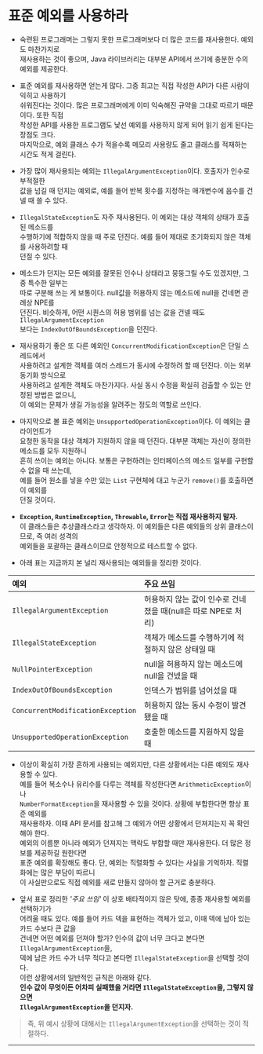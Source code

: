# 표준 예외를 사용하라

- 숙련된 프로그래머는 그렇지 못한 프로그래머보다 더 많은 코드를 재사용한다. 예외도 마찬가지로  
  재사용하는 것이 좋으며, Java 라이브러리는 대부분 API에서 쓰기에 충분한 수의 예외를 제공한다.

- 표준 예외를 재사용하면 얻는게 많다. 그중 최고는 직접 작성한 API가 다른 사람이 익히고 사용하기  
  쉬워진다는 것이다. 많은 프로그래머에게 이미 익숙해진 규약을 그대로 따르기 때문이다. 또한 직접  
  작성한 API를 사용한 프로그램도 낯선 예외를 사용하지 않게 되어 읽기 쉽게 된다는 장점도 크다.  
  마지막으로, 예외 클래스 수가 적을수록 메모리 사용량도 줄고 클래스를 적재하는 시간도 적게 걸린다.

- 가장 많이 재사용되는 예외는 `IllegalArgumentException`이다. 호출자가 인수로 부적절한  
  값을 넘길 때 던지는 예외로, 예를 들어 반복 횟수를 지정하는 매개변수에 음수를 건넬 때 쓸 수 있다.

- `IllegalStateException`도 자주 재사용된다. 이 예외는 대상 객체의 상태가 호출된 메소드를  
  수행하기에 적합하지 않을 때 주로 던진다. 예를 들어 제대로 초기화되지 않은 객체를 사용하려할 때  
  던질 수 있다.

- 메소드가 던지는 모든 예외를 잘못된 인수나 상태라고 뭉뚱그릴 수도 있겠지만, 그중 특수한 일부는  
  따로 구분해 쓰는 게 보통이다. null값을 허용하지 않는 메소드에 null을 건네면 관례상 NPE를  
  던진다. 비슷하게, 어떤 시퀀스의 허용 범위를 넘는 값을 건넬 때도 `IllegalArgumentException`  
  보다는 `IndexOutOfBoundsException`을 던진다.

- 재사용하기 좋은 또 다른 예외인 `ConcurrentModificationException`은 단일 스레드에서  
  사용하려고 설계한 객체를 여러 스레드가 동시에 수정하려 할 때 던진다. 이는 외부 동기화 방식으로  
  사용하려고 설계한 객체도 마찬가지다. 사실 동시 수정을 확실히 검출할 수 있는 안정된 방법은 없으니,  
  이 예외는 문제가 생길 가능성을 알려주는 정도의 역할로 쓰인다.

- 마지막으로 볼 표준 예외는 `UnsupportedOperationException`이다. 이 예외는 클라이언트가  
  요청한 동작을 대상 객체가 지원하지 않을 때 던진다. 대부분 객체는 자신이 정의한 메소드를 모두 지원하니  
  흔히 쓰이는 예외는 아니다. 보통은 구현하려는 인터페이스의 메소드 일부를 구현할 수 없을 때 쓰는데,  
  예를 들어 원소를 넣을 수만 있는 `List` 구현체에 대고 누군가 `remove()`를 호출하면 이 예외를  
  던질 것이다.

- **`Exception`, `RuntimeException`, `Throwable`, `Error`는 직접 재사용하지 말자.**  
  이 클래스들은 추상클래스라고 생각하자. 이 예외들은 다른 예외들의 상위 클래스이므로, 즉 여러 성격의  
  예외들을 포괄하는 클래스이므로 안정적으로 테스트할 수 없다.

- 아래 표는 지금까지 본 널리 재사용되는 예외들을 정리한 것이다.

| 예외                              | 주요 쓰임                                                     |
| :-------------------------------- | :------------------------------------------------------------ |
| `IllegalArgumentException`        | 허용하지 않는 값이 인수로 건네졌을 때(null은 따로 NPE로 처리) |
| `IllegalStateException`           | 객체가 메소드를 수행하기에 적절하지 않은 상태일 때            |
| `NullPointerException`            | null을 허용하지 않는 메소드에 null을 건넸을 때                |
| `IndexOutOfBoundsException`       | 인덱스가 범위를 넘어섰을 때                                   |
| `ConcurrentModificationException` | 허용하지 않는 동시 수정이 발견됐을 때                         |
| `UnsupportedOperationException`   | 호출한 메소드를 지원하지 않을 때                              |

- 이상이 확실히 가장 흔하게 사용되는 예외지만, 다른 상황에서는 다른 예외도 재사용할 수 있다.  
  예를 들어 복소수나 유리수를 다루는 객체를 작성한다면 `ArithmeticException`이나  
  `NumberFormatException`을 재사용할 수 있을 것이다. 상황에 부합한다면 항상 표준 예외를  
  재사용하자. 이때 API 문서를 참고해 그 예외가 어떤 상황에서 던져지는지 꼭 확인해야 한다.  
  예외의 이름뿐 아니라 예외가 던져지는 맥락도 부합할 때만 재사용한다. 더 많은 정보를 제공하길 원한다면  
  표준 예외를 확장해도 좋다. 단, 예외는 직렬화할 수 있다는 사실을 기억하자. 직렬화에는 많은 부담이 따르니  
  이 사실만으로도 직접 예외를 새로 만들지 않아야 할 근거로 충분하다.

- 앞서 표로 정리한 _'주요 쓰임'_ 이 상호 배타적이지 않은 탓에, 종종 재사용할 예외를 선택하기가  
  어려울 때도 있다. 예를 들어 카드 덱을 표현하는 객체가 있고, 이때 덱에 남아 있는 카드 수보다 큰 값을  
  건네면 어떤 예외를 던져야 할가? 인수의 값이 너무 크다고 본다면 `IllegalArgumentException`을,  
  덱에 남은 카드 수가 너무 적다고 본다면 `IllegalStateException`을 선택할 것이다.  
  이런 상황에서의 일반적인 규칙은 아래와 같다.  
  **인수 값이 무엇이든 어차피 실패했을 거라면 `IllegalStateException`을, 그렇지 않으면**  
  **`IllegalArgumentException`을 던지자.**

> 즉, 위 예시 상황에 대해서는 `IllegalArgumentException`을 선택하는 것이 적절하다.

---
